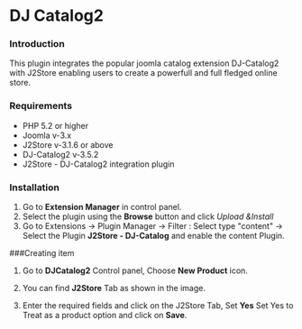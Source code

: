 # DJ Catalog2

### Introduction
This plugin integrates the popular joomla catalog extension DJ-Catalog2 with J2Store enabling users to create a powerfull and full fledged online store. 

### Requirements
* PHP 5.2 or higher
* Joomla v-3.x
* J2Store v-3.1.6 or above
* DJ-Catalog2 v-3.5.2
* J2Store - DJ-Catalog2 integration plugin

### Installation
1. Go to **Extension Manager** in control panel.
2. Select the plugin using the **Browse** button and click *Upload &Install*
3. Go to Extensions -> Plugin Manager -> Filter : Select type "content" -> Select the Plugin **J2Store - DJ-Catalog** and enable the content Plugin.

###Creating item 
1. Go to **DJCatalog2** Control panel, Choose **New Product** icon.
2. You can find **J2Store** Tab as shown in the image.

3. Enter the required fields and click on the J2Store Tab, Set **Yes** Set Yes to Treat as a product option and click on **Save**. 

































